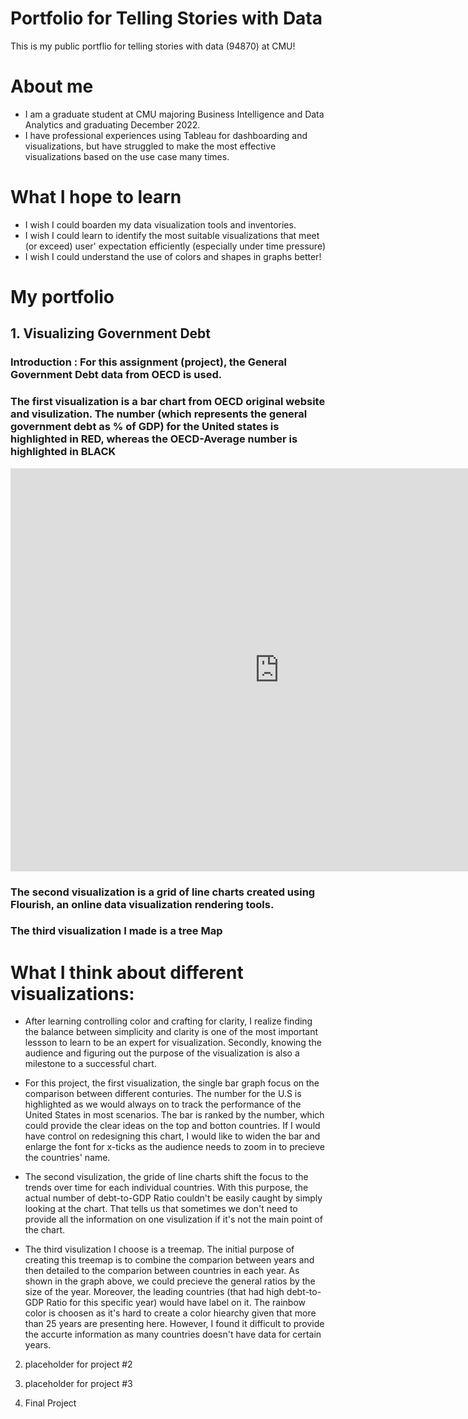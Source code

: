 # Portfolio for Telling Stories with Data
This is my public portflio for telling stories with data (94870) at CMU!

# About me
- I am a graduate student at CMU majoring Business Intelligence and Data Analytics and graduating December 2022.
- I have professional experiences using Tableau for dashboarding and visualizations, but have struggled to make the most effective visualizations based on the use case many times. 

# What I hope to learn
- I wish I could boarden my data visualization tools and inventories.
- I wish I could learn to identify the most suitable visualizations that meet (or exceed) user' expectation efficiently (especially under time pressure)
- I wish I could understand the use of colors and shapes in graphs better!

# My portfolio
## 1. Visualizing Government Debt
### Introduction : For this assignment (project), the General Government Debt data from OECD is used. 
### The first visualization is a bar chart from OECD original website and visulization. The number (which represents the general government debt as % of GDP) for the United states is highlighted in RED, whereas the OECD-Average number is highlighted in BLACK
<iframe src="https://data.oecd.org/chart/6Ofd" width="860" height="645" style="border: 0" mozallowfullscreen="true" webkitallowfullscreen="true" allowfullscreen="true"><a href="https://data.oecd.org/chart/6Ofd" target="_blank">OECD Chart: General government debt, Total, % of GDP, Annual, 2021</a></iframe>

### The second visualization is a grid of line charts created using Flourish, an online data visualization rendering tools. 
<div class="flourish-embed flourish-chart" data-src="visualisation/11152989"><script src="https://public.flourish.studio/resources/embed.js"></script></div>


### The third visualization I made is a tree Map
<div class="flourish-embed flourish-hierarchy" data-src="visualisation/11165403"><script src="https://public.flourish.studio/resources/embed.js"></script></div>

#  What I think about different visualizations:
- After learning controlling color and crafting for clarity, I realize finding the balance between simplicity and clarity is one of the most important lessson to learn to be an expert for visualization. Secondly, knowing the audience and figuring out the purpose of the visualization is also a milestone to a successful chart.

- For this project, the first visualization, the single bar graph focus on the comparison between different conturies. The number for the U.S is highlighted as we would always on to track the performance of the United States in most scenarios. The bar is ranked by the number, which could provide the clear ideas on the top and botton countries. If I would have control on redesigning this chart, I would like to widen the bar and enlarge the font for x-ticks as the audience needs to zoom in to precieve the countries' name.

- The second visulization, the gride of line charts shift the focus to the trends over time for each individual countries. With this purpose, the actual number of debt-to-GDP Ratio couldn't be easily caught by simply looking at the chart. That tells us that sometimes we don't need to provide all the information on one visulization if it's not the main point of the chart. 

- The third visulization I choose is a treemap. The initial purpose of creating this treemap is to combine the comparion between years and then detailed to the comparion between countries in each year. As shown in the graph above, we could precieve the general ratios by the size of the year. Moreover, the leading countries (that had high debt-to-GDP Ratio for this specific year) would have label on it. The rainbow color is choosen as it's hard to create a color hiearchy given that more than 25 years are presenting here. However, I found it difficult to provide the accurte information as many countries doesn't have data for certain years. 




2. placeholder for project #2

3. placeholder for project #3

4. Final Project

